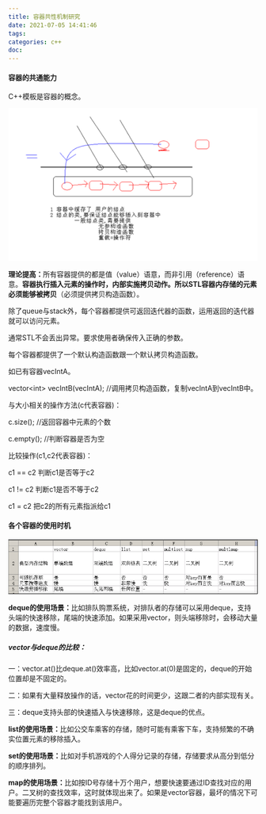 ```yaml
---
title: 容器共性机制研究
date: 2021-07-05 14:41:46
tags:
categories: c++
doc:
---
```


#### 容器的共通能力   

C++模板是容器的概念。

![1625467342426](/images/javawz/1625467342426.png)

<b>理论提高：</b>所有容器提供的都是值（value）语意，而非引用（reference）语意。**容器执行插入元素的操作时，内部实施拷贝动作。**所以STL容器内存储的元素必须**能够被拷贝**（必须提供拷贝构造函数）。

 除了queue与stack外，每个容器都提供可返回迭代器的函数，运用返回的迭代器就可以访问元素。

 通常STL不会丢出异常。要求使用者确保传入正确的参数。

 每个容器都提供了一个默认构造函数跟一个默认拷贝构造函数。

 如已有容器vecIntA。 

 vector\<int> vecIntB(vecIntA); //调用拷贝构造函数，复制vecIntA到vecIntB中。

 与大小相关的操作方法(c代表容器)：

c.size();  //返回容器中元素的个数

c.empty();  //判断容器是否为空

 比较操作(c1,c2代表容器)：

c1 == c2   判断c1是否等于c2

c1 != c2   判断c1是否不等于c2

c1 = c2    把c2的所有元素指派给c1

#### 各个容器的使用时机

![1625467543529](/images/javawz/1625467543529.png)

 <b> deque的使用场景：</b>比如排队购票系统，对排队者的存储可以采用deque，支持头端的快速移除，尾端的快速添加。如果采用vector，则头端移除时，会移动大量的数据，速度慢。

#####  vector与deque的比较：

 一：vector.at()比deque.at()效率高，比如vector.at(0)是固定的，deque的开始位置却是不固定的。

 二：如果有大量释放操作的话，vector花的时间更少，这跟二者的内部实现有关。

 三：deque支持头部的快速插入与快速移除，这是deque的优点。

<b> list的使用场景：</b>比如公交车乘客的存储，随时可能有乘客下车，支持频繁的不确实位置元素的移除插入。

 <b>set的使用场景：</b>比如对手机游戏的个人得分记录的存储，存储要求从高分到低分的顺序排列。 

<b> map的使用场景：</b>比如按ID号存储十万个用户，想要快速要通过ID查找对应的用户。二叉树的查找效率，这时就体现出来了。如果是vector容器，最坏的情况下可能要遍历完整个容器才能找到该用户。